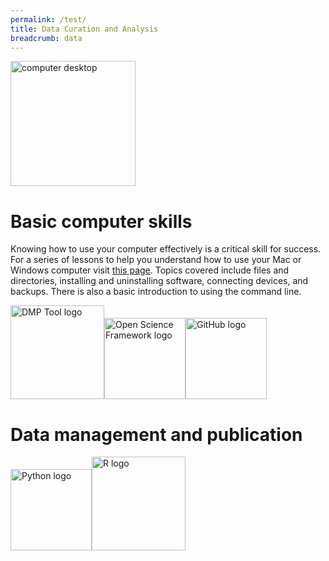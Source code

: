 ```yaml
---
permalink: /test/
title: Data Curation and Analysis
breadcrumb: data
---
```


<img src="https://heardlibrary.github.io/digital-scholarship/images/desktop.png" alt="computer desktop" style="height:200px;" />

# Basic computer skills

Knowing how to use your computer effectively is a critical skill for success.  For a series of lessons to help you understand how to use your Mac or Windows computer visit [this page]( https://heardlibrary.github.io/digital-scholarship/computer/).  Topics covered include files and directories, installing and uninstalling software, connecting devices, and backups.  There is also a basic introduction to using the command line.  

<img src="https://heardlibrary.github.io/digital-scholarship/images/dmp-tool.png" alt="DMP Tool logo" style="height:150px;" /><img src="https://heardlibrary.github.io/digital-scholarship/images/osf-logo.png" alt="Open Science Framework logo" style="height:130px;" /><img src="https://heardlibrary.github.io/digital-scholarship/images/GitHub_Logo.png" alt="GitHub logo" style="height:130px;" />

# Data management and publication

<img src="https://heardlibrary.github.io/digital-scholarship/images/python.png" alt="Python logo" style="height:130px;" /><img src="https://heardlibrary.github.io/digital-scholarship/images/R-Logo.png" alt="R logo" style="height:150px;" />

